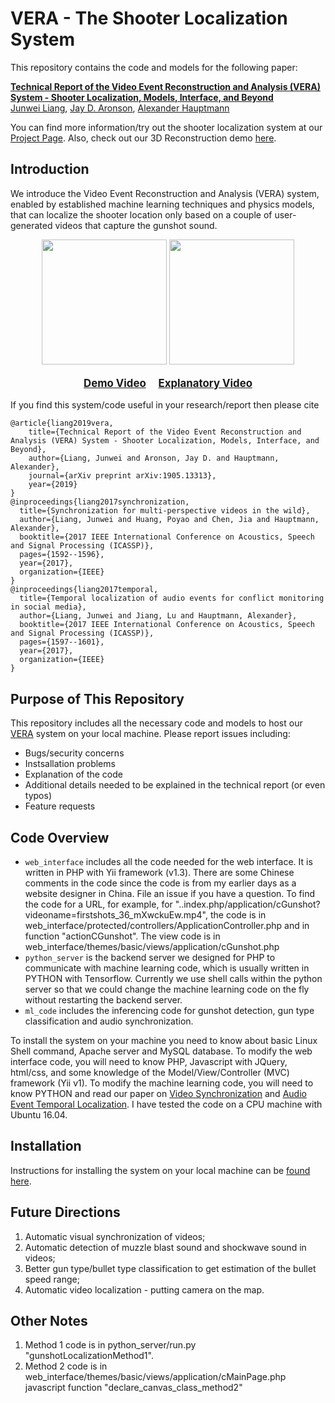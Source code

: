 # VERA - The Shooter Localization System

This repository contains the code and models for the following paper:


**[Technical Report of the Video Event Reconstruction and Analysis (VERA) System - Shooter Localization, Models, Interface, and Beyond](https://arxiv.org/abs/1905.13313)** \
[Junwei Liang](https://www.cs.cmu.edu/~junweil/),
[Jay D. Aronson](https://www.cmu.edu/dietrich/history/people/faculty/aronson.html),
[Alexander Hauptmann](https://www.cs.cmu.edu/~alex/)

You can find more information/try out the shooter localization system at our [Project Page](https://vera.cs.cmu.edu/). Also, check out our 3D Reconstruction demo [here](https://vera.cs.cmu.edu/VERA_3D_Reconstruction).

## Introduction
We introduce the Video Event Reconstruction and Analysis (VERA) system, enabled by established machine learning techniques and physics models, that can localize the shooter location only based on a couple of user-generated videos that capture the gunshot sound. 


<div align="center">
  <div style="">
      <img src="images/method1.png" height="200px" />
      <img src="images/method2.png" height="200px" />
  </div>
  <p style="font-weight:bold;font-size:1.2em;">
  	<a href="http://www.youtube.com/watch?feature=player_embedded&v=z0KFTXg5sqI" target="_blank">Demo Video</a> &nbsp; &nbsp;
    <a href="http://www.youtube.com/watch?feature=player_embedded&v=6q7LqqzrY2I" target="_blank">Explanatory Video</a>
  </p>
</div>

If you find this system/code useful in your research/report then please cite

```
@article{liang2019vera,
    title={Technical Report of the Video Event Reconstruction and Analysis (VERA) System - Shooter Localization, Models, Interface, and Beyond},
    author={Liang, Junwei and Aronson, Jay D. and Hauptmann, Alexander},
    journal={arXiv preprint arXiv:1905.13313},
    year={2019}
}
@inproceedings{liang2017synchronization,
  title={Synchronization for multi-perspective videos in the wild},
  author={Liang, Junwei and Huang, Poyao and Chen, Jia and Hauptmann, Alexander},
  booktitle={2017 IEEE International Conference on Acoustics, Speech and Signal Processing (ICASSP)},
  pages={1592--1596},
  year={2017},
  organization={IEEE}
}
@inproceedings{liang2017temporal,
  title={Temporal localization of audio events for conflict monitoring in social media},
  author={Liang, Junwei and Jiang, Lu and Hauptmann, Alexander},
  booktitle={2017 IEEE International Conference on Acoustics, Speech and Signal Processing (ICASSP)},
  pages={1597--1601},
  year={2017},
  organization={IEEE}
}
```


## Purpose of This Repository
This repository includes all the necessary code and models to host our [VERA](https://vera.cs.cmu.edu/) system on your local machine.
Please report issues including:
- Bugs/security concerns
- Instsallation problems
- Explanation of the code
- Additional details needed to be explained in the technical report (or even typos)
- Feature requests


## Code Overview
- `web_interface` includes all the code needed for the web interface. It is written in PHP with Yii framework (v1.3). There are some Chinese comments in the code since the code is from my earlier days as a website designer in China. File an issue if you have a question. To find the code for a URL, for example, for "..index.php/application/cGunshot?videoname=firstshots_36_mXwckuEw.mp4", the code is in web_interface/protected/controllers/ApplicationController.php and in function "actionCGunshot". The view code is in web_interface/themes/basic/views/application/cGunshot.php
- `python_server` is the backend server we designed for PHP to communicate with machine learning code, which is usually written in PYTHON with Tensorflow. Currently we use shell calls within the python server so that we could change the machine learning code on the fly without restarting the backend server.
- `ml_code` includes the inferencing code for gunshot detection, gun type classification and audio synchronization.

To install the system on your machine you need to know about basic Linux Shell command, Apache server and MySQL database. To modify the web interface code, you will need to know PHP, Javascript with JQuery, html/css, and some knowledge of the Model/View/Controller (MVC) framework (Yii v1). To modify the machine learning code, you will need to know PYTHON and read our paper on [Video Synchronization](https://ieeexplore.ieee.org/abstract/document/7952425) and [Audio Event Temporal Localization](https://ieeexplore.ieee.org/abstract/document/7952426). I have tested the code on a CPU machine with Ubuntu 16.04.

## Installation
Instructions for installing the system on your local machine can be [found here](INSTALL.md).

## Future Directions
1. Automatic visual synchronization of videos;
2. Automatic detection of muzzle blast sound and shockwave sound in videos;
3. Better gun type/bullet type classification to get estimation of the bullet speed range;
4. Automatic video localization - putting camera on the map.

## Other Notes
1. Method 1 code is in python_server/run.py "gunshotLocalizationMethod1".
2. Method 2 code is in web_interface/themes/basic/views/application/cMainPage.php javascript function "declare_canvas_class_method2"

